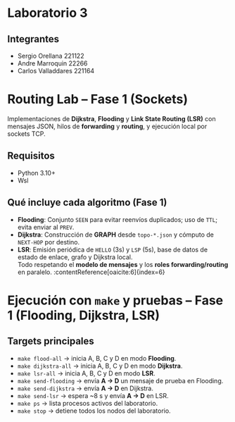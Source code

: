 # Laboratorio 3

## Integrantes

- Sergio Orellana 221122
- Andre Marroquin 22266
- Carlos Valladdares 221164

# Routing Lab – Fase 1 (Sockets)

Implementaciones de **Dijkstra**, **Flooding** y **Link State Routing (LSR)** con mensajes JSON,
hilos de **forwarding** y **routing**, y ejecución local por sockets TCP.

## Requisitos

- Python 3.10+
- Wsl

## Qué incluye cada algoritmo (Fase 1)

- **Flooding**: Conjunto `SEEN` para evitar reenvíos duplicados; uso de `TTL`; evita enviar al `PREV`.
- **Dijkstra**: Construcción de **GRAPH** desde `topo-*.json` y cómputo de `NEXT-HOP` por destino.
- **LSR**: Emisión periódica de `HELLO` (3s) y `LSP` (5s), base de datos de estado de enlace, grafo y Dijkstra local.  
  Todo respetando el **modelo de mensajes** y los **roles forwarding/routing** en paralelo. :contentReference[oaicite:6]{index=6}

# Ejecución con `make` y pruebas – Fase 1 (Flooding, Dijkstra, LSR)

## Targets principales

- `make flood-all` → inicia A, B, C y D en modo **Flooding**.
- `make dijkstra-all` → inicia A, B, C y D en modo **Dijkstra**.
- `make lsr-all` → inicia A, B, C y D en modo **LSR**.
- `make send-flooding` → envía **A → D** un mensaje de prueba en Flooding.
- `make send-dijkstra` → envía **A → D** en Dijkstra.
- `make send-lsr` → espera ~8 s y envía **A → D** en LSR.
- `make ps` → lista procesos activos del laboratorio.
- `make stop` → detiene todos los nodos del laboratorio.

